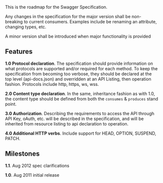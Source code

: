 This is the roadmap for the Swagger Specification.

Any changes in the specification for the major version shall be non-breaking to current consumers.  Examples include be renaming an attribute, changing types, etc.

A minor version shall be introduced when major functionality is provided

## Features
**1.0 Protocol declaration**.  The specification should provide information on what protocols are supported and/or required for each method.  To keep the specification from becoming too verbose, they should be declared at the top level (api-docs.json) and overridden at an API Listing, then operation fashion.  Protocols include http, https, ws, wss.

**2.0 Content type declaration**.  In the same, inheritance fashion as with 1.0, the content type should be defined from both the `consumes` & `produces` stand point.

**3.0 Authorization**.  Describing the requirements to access the API through API Key, oAuth, etc. will be described in the specification, and will be inherited from resource listing to api declaration to operation.

**4.0 Additional HTTP verbs**.  Include support for HEAD, OPTION, SUSPEND, PATCH.

## Milestones

**1.1**. Aug 2012 spec clarifications

**1.0**. Aug 2011 initial release